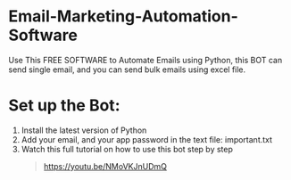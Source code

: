 # Email-Marketing-Automation-Software
 Use This FREE SOFTWARE to Automate Emails using Python, this BOT can send single email, and you can send bulk emails using excel file.
# Set up the Bot:
 1. Install the latest version of Python<br>
 2. Add your email, and your app password in the text file: important.txt<br>
 3. Watch this full tutorial on how to use this bot step by step<br>
    >https://youtu.be/NMoVKJnUDmQ
